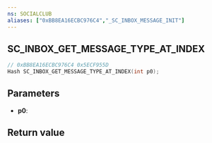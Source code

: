 ```yaml
---
ns: SOCIALCLUB
aliases: ["0xBB8EA16ECBC976C4","_SC_INBOX_MESSAGE_INIT"]
---
```

## SC_INBOX_GET_MESSAGE_TYPE_AT_INDEX

```c
// 0xBB8EA16ECBC976C4 0x5ECF955D
Hash SC_INBOX_GET_MESSAGE_TYPE_AT_INDEX(int p0);
```

## Parameters
* **p0**: 

## Return value
